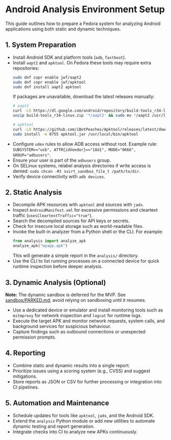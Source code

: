 # Android Analysis Environment Setup

This guide outlines how to prepare a Fedora system for analyzing
Android applications using both static and dynamic techniques.

## 1. System Preparation
- Install Android SDK and platform tools (`adb`, `fastboot`).
- Install `aapt2` and `apktool`. On Fedora these tools may require extra
  repositories:
  ```bash
  sudo dnf copr enable jwf/aapt2
  sudo dnf copr enable jwf/apktool
  sudo dnf install aapt2 apktool
  ```
  If packages are unavailable, download the latest releases manually:
  ```bash
  # aapt2
  curl -LO https://dl.google.com/android/repository/build-tools_r34-linux.zip
  unzip build-tools_r34-linux.zip '*/aapt2' && sudo mv */aapt2 /usr/local/bin/

  # apktool
  curl -LO https://github.com/iBotPeaches/Apktool/releases/latest/download/apktool.jar
  sudo install -m 0755 apktool.jar /usr/local/bin/apktool
  ```
- Configure `udev` rules to allow ADB access without root. Example rule:
  `SUBSYSTEM=="usb", ATTR{idVendor}=="18d1", MODE="0666", GROUP="adbusers"`.
- Ensure your user is part of the `adbusers` group.
- On SELinux systems, relabel analysis directories if write access is denied:
  `sudo chcon -Rt svirt_sandbox_file_t /path/to/dir`.
- Verify device connectivity with `adb devices`.

## 2. Static Analysis
- Decompile APK resources with `apktool` and sources with `jadx`.
- Inspect `AndroidManifest.xml` for excessive permissions and cleartext
  traffic (`usesCleartextTraffic="true"`).
- Search the decompiled sources for API keys or secrets.
- Check for insecure local storage such as world-readable files.
- Invoke the built-in analyzer from a Python shell or the CLI. For example:
  ```python
  from analysis import analyze_apk
  analyze_apk("myapp.apk")
  ```
  This will generate a simple report in the `analysis/` directory.
- Use the CLI to list running processes on a connected device for quick
  runtime inspection before deeper analysis.

## 3. Dynamic Analysis (Optional)

**Note:** The dynamic sandbox is deferred for the MVP. See [sandbox/PARKED.md](sandbox/PARKED.md); avoid relying on sandboxing until it resumes.
- Use a dedicated device or emulator and install monitoring tools such as
  `mitmproxy` for network inspection and `logcat` for runtime logs.
- Execute the target APK and monitor network requests, system calls, and
  background services for suspicious behaviour.
- Capture findings such as outbound connections or unexpected permission
  prompts.

## 4. Reporting
- Combine static and dynamic results into a single report.
- Prioritize issues using a scoring system (e.g., CVSS) and suggest
  mitigations.
- Store reports as JSON or CSV for further processing or integration into
  CI pipelines.

## 5. Automation and Maintenance
- Schedule updates for tools like `apktool`, `jadx`, and the Android SDK.
- Extend the `analysis` Python module or add new utilities to automate
  dynamic testing and report generation.
- Integrate checks into CI to analyze new APKs continuously.
